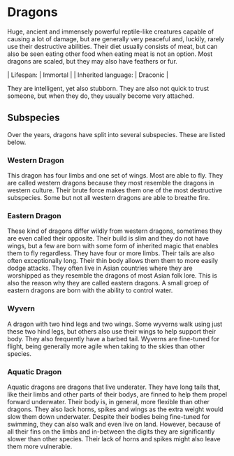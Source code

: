 # Dragons
Huge, ancient and immensely powerful reptile-like creatures capable of causing a lot of damage, but are generally very peaceful and, luckily, rarely use their destructive abilities. Their diet usually consists of meat, but can also be seen eating other food when eating meat is not an option. Most dragons are scaled, but they may also have feathers or fur.

| Lifespan: | Immortal |
| Inherited language: | Draconic |

They are  intelligent, yet also stubborn. They are also not quick to trust someone, but when they do, they usually become very attached.

## Subspecies
Over the years, dragons have split into several subspecies. These are listed below.

### Western Dragon
This dragon has four limbs and one set of wings. Most are able to fly. They are called western dragons because they most resemble the dragons in western culture. Their brute force makes them one of the most destructive subspecies. Some but not all western dragons are able to breathe fire.

### Eastern Dragon
These kind of dragons differ wildly from western dragons, sometimes they are even called their opposite. Their build is slim and they do not have wings, but a few are born with some form of inherited magic that enables them to fly regardless. They have four or more limbs. Their tails are also often exceptionally long. Their thin body allows them them to more easily dodge attacks. They often live in Asian countries where they are worshipped as they resemble the dragons of most Asian folk lore. This is also the reason why they are called eastern dragons. A small groep of eastern dragons are born with the ability to control water.

### Wyvern
A dragon with two hind legs and two wings. Some wyverns walk using just these two hind legs, but others also use their wings to help support their body. They also frequently have a barbed tail. Wyverns are fine-tuned for flight, being generally more agile when taking to the skies than other species.

### Aquatic Dragon
Aquatic dragons are dragons that live underater. They have long tails that, like their limbs and other parts of their bodys, are finned to help them propel forward underwater. Their body is, in general, more flexible than other dragons. They also lack horns, spikes and wings as the extra weight would slow them down underwater. Despite their bodies being fine-tuned for swimming, they can also walk and even live on land. However, because of all their fins on the limbs and in-between the digits they are significantly slower than other species. Their lack of horns and spikes might also leave them more vulnerable.
